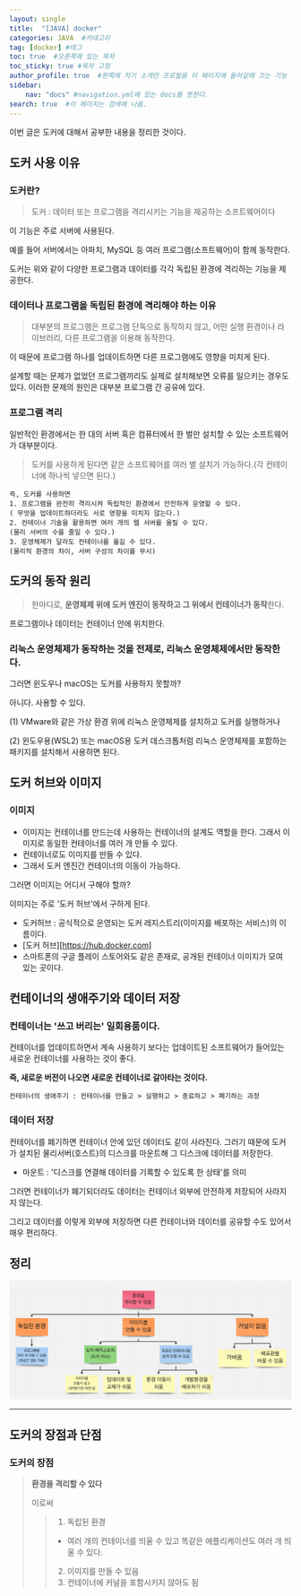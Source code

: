 ```yaml
---
layout: single
title:  "[JAVA] docker"
categories: JAVA  #카테고리
tag: [docker] #태그
toc: true  #오른쪽에 있는 목차
toc_sticky: true #목차 고정
author_profile: true  #왼쪽에 자기 소개란 프로필을 이 페이지에 들어갈때 끄는 기능
sidebar:
    nav: "docs" #navigation.yml에 있는 docs를 뜻한다.
search: true  #이 페이지는 검색에 나옴.
---
```


이번 글은 도커에 대해서 공부한 내용을 정리한 것이다.

## 도커 사용 이유

### 도커란?

> 도커 : 데이터 또는 프로그램을 격리시키는 기능을 제공하는 소프트웨어이다

이 기능은 주로 서버에 사용된다.

예를 들어 서버에서는 아파치, MySQL 등 여러 프로그램(소프트웨어)이 함께 동작한다. 

도커는 위와 같이 다양한 프로그램과 데이터를 각각 독립된 환경에 격리하는 기능을 제공한다.

### 데이터나 프로그램을 독립된 환경에 격리해야 하는 이유

> 대부분의 프로그램은 프로그램 단독으로 동작하지 않고, 어떤 실행 환경이나 라이브러리, 다른 프로그램을 이용해 동작한다.

이 때문에 프로그램 하나를 업데이트하면 다른 프로그램에도 영향을 미치게 된다.

설계할 때는 문제가 없었던 프로그램끼리도 실제로 설치해보면 오류를 일으키는 경우도 있다. 이러한 문제의 원인은 대부분 프로그램 간 공유에 있다.

### 프로그램 격리

일반적인 환경에서는 한 대의 서버 혹은 컴퓨터에서 한 벌만 설치할 수 있는 소프트웨어가 대부분이다.

> 도커를 사용하게 된다면 같은 소프트웨어를 여러 벌 설치가 가능하다.(각 컨테이너에 하나씩 넣으면 된다.)

```plaintext
즉, 도커를 사용하면
1. 프로그램을 완전히 격리시켜 독립적인 환경에서 안전하게 운영할 수 있다.
( 무엇을 업데이트하더라도 서로 영향을 미치지 않는다.)
2. 컨테이너 기술을 활용하면 여러 개의 웹 서버를 올릴 수 있다.
(물리 서버의 수를 줄일 수 있다.)
3. 운영체제가 달라도 컨테이너를 옮길 수 있다.
(물리적 환경의 차이, 서버 구성의 차이를 무시)
```

## 도커의 동작 원리

> 한마디로, **운영체제 위에 도커 엔진이 동작하고 그 위에서 컨테이너가 동작**한다.

프로그램이나 데이터는 컨테이너 안에 위치한다.

### 리눅스 운영체제가 동작하는 것을 전제로, 리눅스 운영체제에서만 동작한다.

그러면 윈도우나 macOS는 도커를 사용하지 못할까?

아니다. 사용할 수 있다.

(1) VMware와 같은 가상 환경 위에 리눅스 운영체제를 설치하고 도커를 실행하거나 

(2) 윈도우용(WSL2) 또는 macOS용 도커 데스크톱처럼 리눅스 운영체제를 포함하는 패키지를 설치해서 사용하면 된다.

## 도커 허브와 이미지

### 이미지
- 이미지는 컨테이너를 만드는데 사용하는 컨테이너의 설계도 역할을 한다. 그래서 이미지로 동일한 컨테이너를 여러 개 만들 수 있다. 
- 컨테이너로도 이미지를 만들 수 있다.
- 그래서 도커 엔진간 컨테이너의 이동이 가능하다.

그러면 이미지는 어디서 구해야 할까?

이미지는 주로 '도커 허브'에서 구하게 된다. 
- 도커허브 : 공식적으로 운영되는 도커 레지스트리(이미지를 배포하는 서비스)의 이름이다.
- [도커 허브][https://hub.docker.com]
- 스마트폰의 구글 플레이 스토어와도 같은 존재로, 공개된 컨테이너 이미지가 모여 있는 곳이다.


## 컨테이너의 생애주기와 데이터 저장

### 컨테이너는 '쓰고 버리는' 일회용품이다.
컨테이너를 업데이트하면서 계속 사용하기 보다는 업데이트된 소프트웨어가 들어있는 새로운 컨테이너를 사용하는 것이 좋다.

**즉, 새로운 버전이 나오면 새로운 컨테이너로 갈아타는 것이다.**

```plaintext
컨테이너의 생애주기 : 컨테이너를 만들고 > 실행하고 > 종료하고 > 폐기하는 과정
```

### 데이터 저장
컨테이너를 폐기하면 컨테이너 안에 있던 데이터도 같이 사라진다. 그러기 때문에 도커가 설치된 물리서버(호스트)의 디스크를 마운트해 그 디스크에 데이터를 저장한다.

- 마운트 : '디스크를 연결해 데이터를 기록할 수 있도록 한 상태'를 의미
  
그러면 컨테이너가 폐기되더라도 데이터는 컨테이너 외부에 안전하게 저장되어 사라지지 않는다.

그리고 데이터를 이렇게 외부에 저장하면 다른 컨테이너와 데이터를 공유할 수도 있어서 매우 편리하다.

## 정리

![](/assets/images/2022-12-29/docker1.png)

- - -



## 도커의 장점과 단점

### 도커의 장점

> **환경을 격리할 수 있다** 
> 
> 이로써 
>   > 1. 독립된 환경
>   >   - 여러 개의 컨테이너를 띄울 수 있고 똑같은 애플리케이션도 여러 개 띄울 수 있다. 
>   > 2. 이미지를 만들 수 있음
>   > 3. 컨테이너에 커널을 포함시키지 않아도 됨

